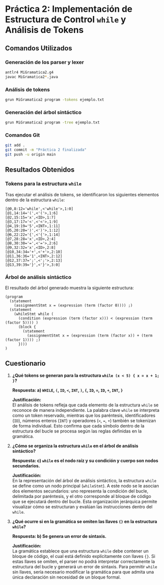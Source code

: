 # Práctica 2: Implementación de Estructura de Control `while` y Análisis de Tokens

## Comandos Utilizados

### Generación de los parser y lexer
```bash
antlr4 MiGramatica2.g4
javac MiGramatica2*.java
```

### Análisis de tokens
```bash
grun MiGramatica2 program -tokens ejemplo.txt
```

### Generación del árbol sintáctico
```bash
grun MiGramatica2 program -tree ejemplo.txt
```

### Comandos Git
```bash
git add .
git commit -m "Práctica 2 finalizada"
git push -u origin main
```

## Resultados Obtenidos

### Tokens para la estructura `while`
Tras ejecutar el análisis de tokens, se identificaron los siguientes elementos dentro de la estructura `while`:

```
[@0,8:12='while',<'while'>,1:0]
[@1,14:14='(',<'('>,1:6]
[@2,15:15='x',<ID>,1:7]
[@3,17:17='<',<'<'>,1:9]
[@4,19:19='5',<INT>,1:11]
[@5,20:20=')',<')'>,1:12]
[@6,22:22='{',<'{'>,1:14]
[@7,28:28='x',<ID>,2:4]
[@8,30:30='=',<'='>,2:6]
[@9,32:32='x',<ID>,2:8]
[@10,34:34='+',<'+'>,2:10]
[@11,36:36='1',<INT>,2:12]
[@12,37:37=';',<';'>,2:13]
[@13,39:39='}',<'}'>,3:0]
```

### Árbol de análisis sintáctico
El resultado del árbol generado muestra la siguiente estructura:

```
(program
  (statement
    (assignmentStmt x = (expression (term (factor 0)))) ;)
  (statement
    (whileStmt while (
      (condition (expression (term (factor x))) < (expression (term (factor 5)))) )
      (block {
        (statement
          (assignmentStmt x = (expression (term (factor x)) + (term (factor 1)))) ;)
      })))
)
```

## Cuestionario

1. **¿Qué tokens se generan para la estructura `while (x < 5) { x = x + 1; }`?**
   
   **Respuesta: a) `WHILE`, `(`, `ID`, `<`, `INT`, `)`, `{`, `ID`, `=`, `ID`, `+`, `INT`, `}`**
   
   **Justificación:**  
   El análisis de tokens refleja que cada elemento de la estructura `while` se reconoce de manera independiente. La palabra clave `while` se interpreta como un token reservado, mientras que los paréntesis, identificadores (`ID`), números enteros (`INT`) y operadores (`<`, `=`, `+`) también se tokenizan de forma individual. Esto confirma que cada símbolo dentro de la estructura del bucle se procesa según las reglas definidas en la gramática.

2. **¿Cómo se organiza la estructura `while` en el árbol de análisis sintáctico?**
   
   **Respuesta: c) `while` es el nodo raíz y su condición y cuerpo son nodos secundarios.**
   
   **Justificación:**  
   En la representación del árbol de análisis sintáctico, la estructura `while` se define como un nodo principal (`whileStmt`). A este nodo se le asocian dos elementos secundarios: uno representa la condición del bucle, delimitada por paréntesis, y el otro corresponde al bloque de código que se ejecutará dentro del bucle. Esta organización jerárquica permite visualizar cómo se estructuran y evalúan las instrucciones dentro del `while`.

3. **¿Qué ocurre si en la gramática se omiten las llaves `{}` en la estructura `while`?**
   
   **Respuesta: b) Se genera un error de sintaxis.**
   
   **Justificación:**  
   La gramática establece que una estructura `while` debe contener un bloque de código, el cual está definido explícitamente con llaves `{}`. Si estas llaves se omiten, el parser no podrá interpretar correctamente la estructura del bucle y generará un error de sintaxis. Para permitir `while` sin llaves, sería necesario modificar la gramática para que admita una única declaración sin necesidad de un bloque formal.
